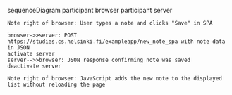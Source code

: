 sequenceDiagram
    participant browser
    participant server

    Note right of browser: User types a note and clicks "Save" in SPA

    browser->>server: POST https://studies.cs.helsinki.fi/exampleapp/new_note_spa with note data in JSON
    activate server
    server-->>browser: JSON response confirming note was saved
    deactivate server

    Note right of browser: JavaScript adds the new note to the displayed list without reloading the page
